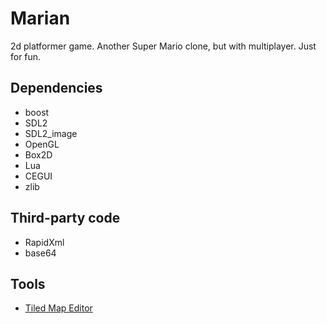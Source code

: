 Marian
======

2d platformer game. Another Super Mario clone, but with multiplayer. Just for fun.


Dependencies
------------

* boost
* SDL2
* SDL2_image
* OpenGL
* Box2D
* Lua
* CEGUI
* zlib


Third-party code
----------------

* RapidXml
* base64


Tools
-----

* [Tiled Map Editor](http://www.mapeditor.org/ "Tiled")
